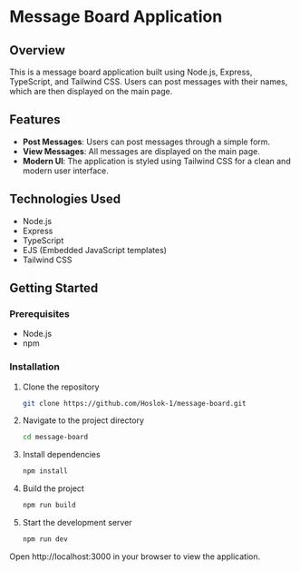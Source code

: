 # Message Board Application

## Overview

This is a message board application built using Node.js, Express, TypeScript, and Tailwind CSS. Users can post messages with their names, which are then displayed on the main page.

## Features

- **Post Messages**: Users can post messages through a simple form.
- **View Messages**: All messages are displayed on the main page.
- **Modern UI**: The application is styled using Tailwind CSS for a clean and modern user interface.

## Technologies Used

- Node.js
- Express
- TypeScript
- EJS (Embedded JavaScript templates)
- Tailwind CSS

## Getting Started

### Prerequisites

- Node.js
- npm

### Installation

1. Clone the repository
   ```bash
   git clone https://github.com/Hoslok-1/message-board.git

   ```
2. Navigate to the project directory
   ```bash
   cd message-board

   ```
3. Install dependencies
   ```bash
   npm install

   ```
4. Build the project
   ```bash
   npm run build

   ``` 
5. Start the development server
   ```bash
   npm run dev

   ``` 
Open http://localhost:3000 in your browser to view the application.
